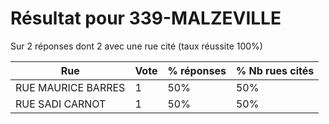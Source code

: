 # Résultat pour 339-MALZEVILLE

Sur 2 réponses dont 2 avec une rue cité (taux réussite 100%)

| Rue | Vote | % réponses | % Nb rues cités|
|-----|------|------------|----------------|
| RUE MAURICE BARRES | 1 | 50% | 50%|
| RUE SADI CARNOT | 1 | 50% | 50%|

